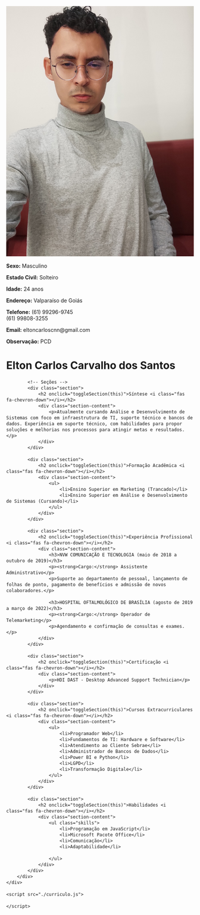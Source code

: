 <html lang="pt-BR">
<head>
    <meta charset="UTF-8">
    <meta name="viewport" content="width=device-width, initial-scale=1.0">
    <title>Currículo - Elton Carlos Carvalho dos Santos</title>
    <link rel="stylesheet" href="https://cdnjs.cloudflare.com/ajax/libs/font-awesome/6.0.0-beta3/css/all.min.css">

</head>
<body>
    <link rel="stylesheet" href="./curriculo.css">
    <div class="container">
        <div class="sidebar">
            <img src="./teste.jpg" alt="Foto de Elton Carlos"> 
            <div class="contact-info">
             <p><strong>Sexo:</strong> Masculino</p>
             <p><strong>Estado Civil:</strong> Solteiro</p>
             <p><strong>Idade:</strong> 24 anos</p>
             <p><strong>Endereço:</strong> Valparaíso de Goiás</p>
             <p><strong>Telefone:</strong> (61) 99296-9745   <br> (61) 99808-3255</p>
             <p><strong>Email:</strong> eltoncarloscnn@gmail.com</p>
             <p><strong>Observação:</strong> PCD</p>
            </div>
        </div>
        <div class="content">
            <h1>Elton Carlos Carvalho dos Santos</h1>

            <!-- Seções -->
            <div class="section">
                <h2 onclick="toggleSection(this)">Síntese <i class="fas fa-chevron-down"></i></h2>
                <div class="section-content">
                    <p>Atualmente cursando Análise e Desenvolvimento de Sistemas com foco em infraestrutura de TI, suporte técnico e bancos de dados. Experiência em suporte técnico, com habilidades para propor soluções e melhorias nos processos para atingir metas e resultados.</p>
                </div>
            </div>

            <div class="section">
                <h2 onclick="toggleSection(this)">Formação Acadêmica <i class="fas fa-chevron-down"></i></h2>
                <div class="section-content">
                    <ul>
                        <li>Ensino Superior em Marketing (Trancado)</li>
                        <li>Ensino Superior em Análise e Desenvolvimento de Sistemas (Cursando)</li>
                    </ul>
                </div>
            </div>

            <div class="section">
                <h2 onclick="toggleSection(this)">Experiência Profissional <i class="fas fa-chevron-down"></i></h2>
                <div class="section-content">
                    <h3>NVW COMUNICAÇÃO E TECNOLOGIA (maio de 2018 a outubro de 2019)</h3>
                    <p><strong>Cargo:</strong> Assistente Administrativo</p>
                    <p>Suporte ao departamento de pessoal, lançamento de folhas de ponto, pagamento de benefícios e admissão de novos colaboradores.</p>
                    
                    <h3>HOSPITAL OFTALMOLÓGICO DE BRASÍLIA (agosto de 2019 a março de 2022)</h3>
                    <p><strong>Cargo:</strong> Operador de Telemarketing</p>
                    <p>Agendamento e confirmação de consultas e exames.</p>
                </div>
            </div>

            <div class="section">
                <h2 onclick="toggleSection(this)">Certificação <i class="fas fa-chevron-down"></i></h2>
                <div class="section-content">
                    <p>HDI DAST - Desktop Advanced Support Technician</p>
                </div>
            </div>

            <div class="section">
                <h2 onclick="toggleSection(this)">Cursos Extracurriculares <i class="fas fa-chevron-down"></i></h2>
                <div class="section-content">
                    <ul>
                        <li>Programador Web</li>
                        <li>Fundamentos de TI: Hardware e Software</li>
                        <li>Atendimento ao Cliente Sebrae</li>
                        <li>Administrador de Bancos de Dados</li>
                        <li>Power BI e Python</li>
                        <li>LGPD</li>
                        <li>Transformação Digitale</li>
                    </ul>
                </div>
            </div>

            <div class="section">
                <h2 onclick="toggleSection(this)">Habilidades <i class="fas fa-chevron-down"></i></h2>
                <div class="section-content">
                    <ul class="skills">
                        <li>Programação em JavaScript</li>
                        <li>Microsoft Pacote Office</li>
                        <li>Comunicação</li>
                        <li>Adaptabilidade</li>
                    
                    </ul>
                </div>
            </div>
        </div>
    </div>

    <script src="./curriculo.js">
    
    </script>
</body>
</html>
